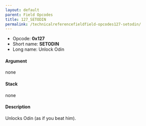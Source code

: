 ```yaml
---
layout: default
parent: Field Opcodes
title: 127_SETODIN
permalink: /technicalreferencefieldfield-opcodes127-setodin/
---
```


-   Opcode: **0x127**
-   Short name: **SETODIN**
-   Long name: Unlock Odin

#### Argument

none

#### Stack

none

#### Description

Unlocks Odin (as if you beat him).
